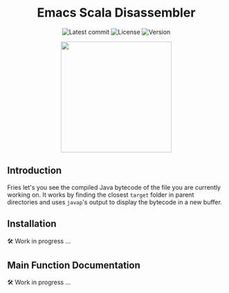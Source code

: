 <div align="center">
  
# Emacs Scala Disassembler  

![Latest commit](https://img.shields.io/github/last-commit/tomas-ramos21/Fries/main?style=flat)
![License](https://img.shields.io/github/license/tomas-ramos21/Fries?color=purple)
![Version](https://img.shields.io/github/manifest-json/v/tomas-ramos21/Fries?color=purple)

<img src="https://i.imgur.com/DLwf6Qe.png" width="256" height="256">

</div>

## Introduction
Fries let's you see the compiled Java bytecode of the file you are currently working on. It works by finding the closest `target` folder in parent directories and uses `javap`'s output to display the bytecode in a new buffer.

## Installation
🛠 Work in progress ...

## Main Function Documentation
🛠 Work in progress ...
